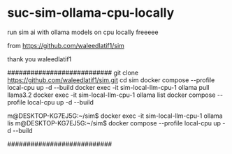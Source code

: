 # suc-sim-ollama-cpu-locally
run sim ai with ollama models on cpu locally freeeee











from
https://github.com/waleedlatif1/sim


thank you waleedlatif1








###########################
git clone https://github.com/waleedlatif1/sim.git
cd sim
docker compose --profile local-cpu up -d --build
docker exec -it sim-local-llm-cpu-1 ollama pull llama3.2
docker exec -it sim-local-llm-cpu-1 ollama list
docker compose --profile local-cpu up -d --build





m@DESKTOP-KG7EJ5G:~/sim$ docker exec -it sim-local-llm-cpu-1 ollama lis
m@DESKTOP-KG7EJ5G:~/sim$ docker compose --profile local-cpu up -d --build



###########################

